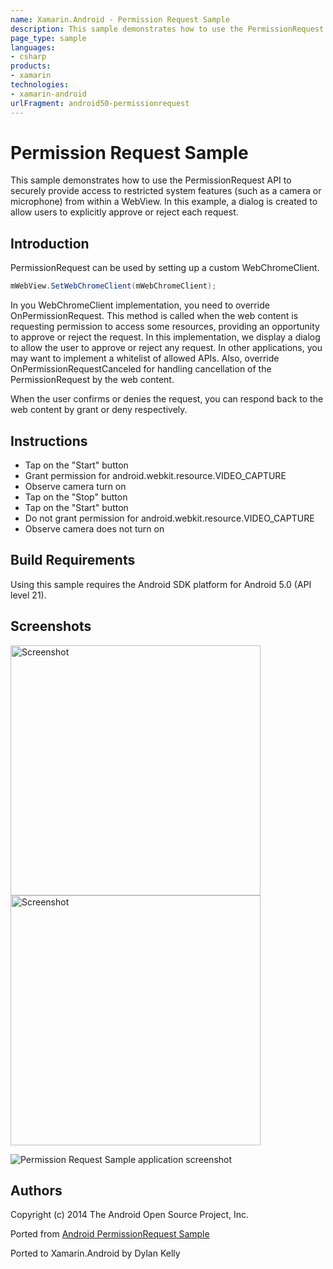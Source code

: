 ```yaml
---
name: Xamarin.Android - Permission Request Sample
description: This sample demonstrates how to use the PermissionRequest API to securely provide access to restricted system features (such as a camera or...
page_type: sample
languages:
- csharp
products:
- xamarin
technologies:
- xamarin-android
urlFragment: android50-permissionrequest
---
```

# Permission Request Sample

This sample demonstrates how to use the PermissionRequest API to
securely provide access to restricted system features (such as a
camera or microphone) from within a WebView. In this example, a dialog
is created to allow users to explicitly approve or reject each
request.

## Introduction

PermissionRequest can be used by setting up a custom WebChromeClient.

```csharp
mWebView.SetWebChromeClient(mWebChromeClient);
```

In you WebChromeClient implementation, you need to override
OnPermissionRequest. This method is called when the web content
is requesting permission to access some resources, providing an
opportunity to approve or reject the request. In this implementation,
we display a dialog to allow the user to approve or reject any
request. In other applications, you may want to implement a whitelist
of allowed APIs.  Also, override OnPermissionRequestCanceled for
handling cancellation of the PermissionRequest by the web content.

When the user confirms or denies the request, you can respond back to
the web content by grant or deny respectively.
## Instructions

* Tap on the "Start" button
* Grant permission for android.webkit.resource.VIDEO_CAPTURE
* Observe camera turn on
* Tap on the "Stop" button
* Tap on the "Start" button
* Do not grant permission for android.webkit.resource.VIDEO_CAPTURE
* Observe camera does not turn on

## Build Requirements
Using this sample requires the Android SDK platform for Android 5.0 (API level 21).

## Screenshots

<img src="Screenshots/1-permission-request.png" height="400" alt="Screenshot"/> <img src="Screenshots/2-permission-granted.png" height="400" alt="Screenshot"/>

![Permission Request Sample application screenshot](Screenshots/1-permission-request.png "Permission Request Sample application screenshot")

## Authors
Copyright (c) 2014 The Android Open Source Project, Inc.

Ported from [Android PermissionRequest Sample](https://github.com/googlesamples/android-permissionRequest)

Ported to Xamarin.Android by Dylan Kelly